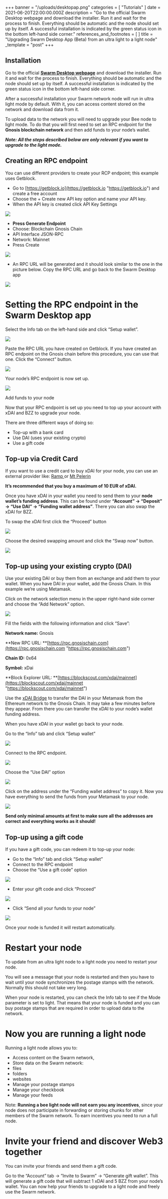 +++
banner = "/uploads/desktopap.png"
categories = [ "Tutorials" ]
date = 2021-06-20T22:00:00.000Z
description = "Go to the official Swarm Desktop webpage and download the installer. Run it and wait for the process to finish. Everything should be automatic and the node should set up by itself. A successful installation is indicated by the green status icon in the bottom left-hand side corner."
references_and_footnotes = [ ]
title = "Upgrading Swarm Desktop App (Beta) from an ultra light to a light node"
_template = "post"
+++

## Installation

Go to the official [**Swarm Desktop webpage**](https://desktop.ethswarm.org/) and download the installer. Run it and wait for the process to finish. Everything should be automatic and the node should set up by itself. A successful installation is indicated by the green status icon in the bottom left-hand side corner.

After a successful installation your Swarm network node will run in ultra light mode by default. With it, you can access content stored on the network and download data from it.

To upload data to the network you will need to upgrade your Bee node to light mode. To do that you will first need to set an RPC endpoint for the **Gnosis blockchain network** and then add funds to your node’s wallet.

**_Note: All the steps described below are only relevant if you want to upgrade to the light mode._**

## Creating an RPC endpoint

You can use different providers to create your RCP endpoint; this example uses Getblock.

* Go to [https://getblock.io](https://getblock.io "https://getblock.io") and create a free account
* Choose the + Create new API key option and name your API key.
* When the API key is created click API Key Settings

![](/uploads/api.png)

* **Press Generate Endpoint**
* Choose: Blockchain Gnosis Chain
* API Interface JSON-RPC
* Network: Mainnet
* Press Create

![](/uploads/endpoint.png)

* An RPC URL will be generated and it should look similar to the one in the picture below. Copy the RPC URL and go back to the Swarm Desktop app

![](/uploads/congrats.webp)

# Setting the RPC endpoint in the Swarm Desktop app

Select the Info tab on the left-hand side and click “Setup wallet”.

![](/uploads/1-1.png)

Paste the RPC URL you have created on Getblock. If you have created an RPC endpoint on the Gnosis chain before this procedure, you can use that one. Click the “Connect” button.

![](/uploads/2-1.png)

Your node’s RPC endpoint is now set up.

![](/uploads/3.png)

Add funds to your node

Now that your RPC endpoint is set up you need to top up your account with xDAI and BZZ to upgrade your node.

There are three different ways of doing so:

* Top-up with a bank card
* Use DAI (uses your existing crypto)
* Use a gift code

## Top-up via Credit Card

If you want to use a credit card to buy xDAI for your node, you can use an external provider like: [Ramp ](https://ramp.network/buy/)or [Mt Pelerin](https://www.mtpelerin.com/)

**It’s recommended that you buy a maximum of 10 EUR of xDAI.**

Once you have xDAI in your wallet you need to send them to your **node wallet’s funding address**. This can be found under **“Account” → “Deposit” → “Use DAI” → “Funding wallet address”**. There you can also swap the xDAI for BZZ.

To swap the xDAI first click the “Proceed” button

![](/uploads/4.png)

Choose the desired swapping amount and click the “Swap now” button.

![](/uploads/4-1.png)

## Top-up using your existing crypto (DAI)

Use your existing DAI or buy them from an exchange and add them to your wallet. When you have DAI in your wallet, add the Gnosis Chain. In this example we’re using Metamask.

Click on the network selection menu in the upper right-hand side corner and choose the “Add Network” option.

![](/uploads/6.png)

Fill the fields with the following information and click “Save”:

**Network name:** Gnosis

\**New RPC URL: **[https://rpc.gnosischain.com](https://rpc.gnosischain.com "https://rpc.gnosischain.com")

**Chain ID:** 0x64

**Symbol:** xDai

\**Block Explorer URL: **[https://blockscout.com/xdai/mainnet](https://blockscout.com/xdai/mainnet "https://blockscout.com/xdai/mainnet")

Use the [xDAI Bridge](https://bridge.xdaichain.com/) to transfer the DAI in your Metamask from the Ethereum network to the Gnosis Chain. It may take a few minutes before they appear. From there you can transfer the xDAI to your node’s wallet funding address.

When you have xDAI in your wallet go back to your node.

Go to the “Info” tab and click “Setup wallet”

![](/uploads/7.png)

Connect to the RPC endpoint.

![](/uploads/8.png)

Choose the “Use DAI” option

![](/uploads/9.png)

Click on the address under the “Funding wallet address” to copy it. Now you have everything to send the funds from your Metamask to your node.

![](/uploads/10.png)

**Send only minimal amounts at first to make sure all the addresses are correct and everything works as it should!**

## Top-up using a gift code

If you have a gift code, you can redeem it to top-up your node:

* Go to the “Info” tab and click “Setup wallet”
* Connect to the RPC endpoint
* Choose the “Use a gift code” option

![](/uploads/11.png)

* Enter your gift code and click “Proceed”

![](/uploads/12.png)

* Click “Send all your funds to your node”

![](/uploads/13.png)

Once your node is funded it will restart automatically.

# Restart your node

To update from an ultra light node to a light node you need to restart your node.

You will see a message that your node is restarted and then you have to wait until your node synchronizes the postage stamps with the network. Normally this should not take very long.

When your node is restarted, you can check the Info tab to see if the Mode parameter is set to light. That means that your node is funded and you can buy postage stamps that are required in order to upload data to the network.

# Now you are running a light node

Running a light node allows you to:

* Access content on the Swarm network,
* Store data on the Swarm network:
* files
* folders
* websites
* Manage your postage stamps
* Manage your checkbook
* Manage your feeds

Note: **Running a bee light node will not earn you any incentives**, since your node does not participate in forwarding or storing chunks for other members of the Swarm network. To earn incentives you need to run a full node.

# Invite your friend and discover Web3 together

You can invite your friends and send them a gift code.

Go to the “Account” tab → ”Invite to Swarm” → “Generate gift wallet”. This will generate a gift code that will subtract 1 xDAI and 5 BZZ from your node’s wallet. You can now help your friends to upgrade to a light node and freely use the Swarm network.
